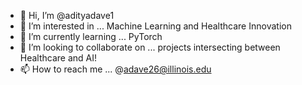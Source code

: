 - 👋 Hi, I’m @adityadave1
- 👀 I’m interested in ...  Machine Learning and Healthcare Innovation
- 🌱 I’m currently learning ... PyTorch
- 💞️ I’m looking to collaborate on ... projects intersecting between Healthcare and AI!
- 📫 How to reach me ... @adave26@illinois.edu

<!---
AdityaDave1/AdityaDave1 is a ✨ special ✨ repository because its `README.md` (this file) appears on your GitHub profile.
You can click the Preview link to take a look at your changes.
--->
